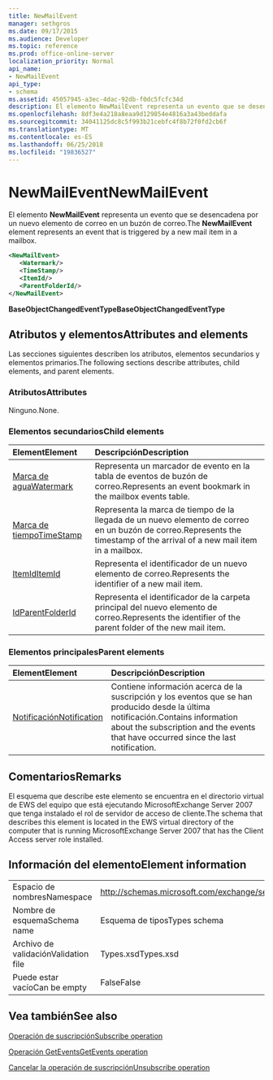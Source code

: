 ```yaml
---
title: NewMailEvent
manager: sethgros
ms.date: 09/17/2015
ms.audience: Developer
ms.topic: reference
ms.prod: office-online-server
localization_priority: Normal
api_name:
- NewMailEvent
api_type:
- schema
ms.assetid: 45057945-a3ec-4dac-92db-f0dc5fcfc34d
description: El elemento NewMailEvent representa un evento que se desencadena por un nuevo elemento de correo en un buzón de correo.
ms.openlocfilehash: 8df3e4a218a8eaa9d129854e4816a3a43beddafa
ms.sourcegitcommit: 34041125dc8c5f993b21cebfc4f8b72f0fd2cb6f
ms.translationtype: MT
ms.contentlocale: es-ES
ms.lasthandoff: 06/25/2018
ms.locfileid: "19836527"
---
```

# <a name="newmailevent"></a><span data-ttu-id="66a51-103">NewMailEvent</span><span class="sxs-lookup"><span data-stu-id="66a51-103">NewMailEvent</span></span>

<span data-ttu-id="66a51-104">El elemento **NewMailEvent** representa un evento que se desencadena por un nuevo elemento de correo en un buzón de correo.</span><span class="sxs-lookup"><span data-stu-id="66a51-104">The **NewMailEvent** element represents an event that is triggered by a new mail item in a mailbox.</span></span> 
  
```xml
<NewMailEvent>
   <Watermark/>
   <TimeStamp/>
   <ItemId/>
   <ParentFolderId/>
</NewMailEvent>
```

 <span data-ttu-id="66a51-105">**BaseObjectChangedEventType**</span><span class="sxs-lookup"><span data-stu-id="66a51-105">**BaseObjectChangedEventType**</span></span>
## <a name="attributes-and-elements"></a><span data-ttu-id="66a51-106">Atributos y elementos</span><span class="sxs-lookup"><span data-stu-id="66a51-106">Attributes and elements</span></span>

<span data-ttu-id="66a51-107">Las secciones siguientes describen los atributos, elementos secundarios y elementos primarios.</span><span class="sxs-lookup"><span data-stu-id="66a51-107">The following sections describe attributes, child elements, and parent elements.</span></span>
  
### <a name="attributes"></a><span data-ttu-id="66a51-108">Atributos</span><span class="sxs-lookup"><span data-stu-id="66a51-108">Attributes</span></span>

<span data-ttu-id="66a51-109">Ninguno.</span><span class="sxs-lookup"><span data-stu-id="66a51-109">None.</span></span>
  
### <a name="child-elements"></a><span data-ttu-id="66a51-110">Elementos secundarios</span><span class="sxs-lookup"><span data-stu-id="66a51-110">Child elements</span></span>

|<span data-ttu-id="66a51-111">**Element**</span><span class="sxs-lookup"><span data-stu-id="66a51-111">**Element**</span></span>|<span data-ttu-id="66a51-112">**Descripción**</span><span class="sxs-lookup"><span data-stu-id="66a51-112">**Description**</span></span>|
|:-----|:-----|
|[<span data-ttu-id="66a51-113">Marca de agua</span><span class="sxs-lookup"><span data-stu-id="66a51-113">Watermark</span></span>](watermark.md) <br/> |<span data-ttu-id="66a51-114">Representa un marcador de evento en la tabla de eventos de buzón de correo.</span><span class="sxs-lookup"><span data-stu-id="66a51-114">Represents an event bookmark in the mailbox events table.</span></span>  <br/> |
|[<span data-ttu-id="66a51-115">Marca de tiempo</span><span class="sxs-lookup"><span data-stu-id="66a51-115">TimeStamp</span></span>](timestamp.md) <br/> |<span data-ttu-id="66a51-116">Representa la marca de tiempo de la llegada de un nuevo elemento de correo en un buzón de correo.</span><span class="sxs-lookup"><span data-stu-id="66a51-116">Represents the timestamp of the arrival of a new mail item in a mailbox.</span></span>  <br/> |
|[<span data-ttu-id="66a51-117">ItemId</span><span class="sxs-lookup"><span data-stu-id="66a51-117">ItemId</span></span>](itemid.md) <br/> |<span data-ttu-id="66a51-118">Representa el identificador de un nuevo elemento de correo.</span><span class="sxs-lookup"><span data-stu-id="66a51-118">Represents the identifier of a new mail item.</span></span>  <br/> |
|[<span data-ttu-id="66a51-119">Id</span><span class="sxs-lookup"><span data-stu-id="66a51-119">ParentFolderId</span></span>](parentfolderid.md) <br/> |<span data-ttu-id="66a51-120">Representa el identificador de la carpeta principal del nuevo elemento de correo.</span><span class="sxs-lookup"><span data-stu-id="66a51-120">Represents the identifier of the parent folder of the new mail item.</span></span>  <br/> |
   
### <a name="parent-elements"></a><span data-ttu-id="66a51-121">Elementos principales</span><span class="sxs-lookup"><span data-stu-id="66a51-121">Parent elements</span></span>

|<span data-ttu-id="66a51-122">**Element**</span><span class="sxs-lookup"><span data-stu-id="66a51-122">**Element**</span></span>|<span data-ttu-id="66a51-123">**Descripción**</span><span class="sxs-lookup"><span data-stu-id="66a51-123">**Description**</span></span>|
|:-----|:-----|
|[<span data-ttu-id="66a51-124">Notificación</span><span class="sxs-lookup"><span data-stu-id="66a51-124">Notification</span></span>](notification-ex15websvcsotherref.md) <br/> |<span data-ttu-id="66a51-125">Contiene información acerca de la suscripción y los eventos que se han producido desde la última notificación.</span><span class="sxs-lookup"><span data-stu-id="66a51-125">Contains information about the subscription and the events that have occurred since the last notification.</span></span>  <br/> |
   
## <a name="remarks"></a><span data-ttu-id="66a51-126">Comentarios</span><span class="sxs-lookup"><span data-stu-id="66a51-126">Remarks</span></span>

<span data-ttu-id="66a51-127">El esquema que describe este elemento se encuentra en el directorio virtual de EWS del equipo que está ejecutando MicrosoftExchange Server 2007 que tenga instalado el rol de servidor de acceso de cliente.</span><span class="sxs-lookup"><span data-stu-id="66a51-127">The schema that describes this element is located in the EWS virtual directory of the computer that is running MicrosoftExchange Server 2007 that has the Client Access server role installed.</span></span>
  
## <a name="element-information"></a><span data-ttu-id="66a51-128">Información del elemento</span><span class="sxs-lookup"><span data-stu-id="66a51-128">Element information</span></span>

|||
|:-----|:-----|
|<span data-ttu-id="66a51-129">Espacio de nombres</span><span class="sxs-lookup"><span data-stu-id="66a51-129">Namespace</span></span>  <br/> |http://schemas.microsoft.com/exchange/services/2006/types  <br/> |
|<span data-ttu-id="66a51-130">Nombre de esquema</span><span class="sxs-lookup"><span data-stu-id="66a51-130">Schema name</span></span>  <br/> |<span data-ttu-id="66a51-131">Esquema de tipos</span><span class="sxs-lookup"><span data-stu-id="66a51-131">Types schema</span></span>  <br/> |
|<span data-ttu-id="66a51-132">Archivo de validación</span><span class="sxs-lookup"><span data-stu-id="66a51-132">Validation file</span></span>  <br/> |<span data-ttu-id="66a51-133">Types.xsd</span><span class="sxs-lookup"><span data-stu-id="66a51-133">Types.xsd</span></span>  <br/> |
|<span data-ttu-id="66a51-134">Puede estar vacío</span><span class="sxs-lookup"><span data-stu-id="66a51-134">Can be empty</span></span>  <br/> |<span data-ttu-id="66a51-135">False</span><span class="sxs-lookup"><span data-stu-id="66a51-135">False</span></span>  <br/> |
   
## <a name="see-also"></a><span data-ttu-id="66a51-136">Vea también</span><span class="sxs-lookup"><span data-stu-id="66a51-136">See also</span></span>



[<span data-ttu-id="66a51-137">Operación de suscripción</span><span class="sxs-lookup"><span data-stu-id="66a51-137">Subscribe operation</span></span>](subscribe-operation.md)
  
[<span data-ttu-id="66a51-138">Operación GetEvents</span><span class="sxs-lookup"><span data-stu-id="66a51-138">GetEvents operation</span></span>](getevents-operation.md)
  
[<span data-ttu-id="66a51-139">Cancelar la operación de suscripción</span><span class="sxs-lookup"><span data-stu-id="66a51-139">Unsubscribe operation</span></span>](unsubscribe-operation.md)


